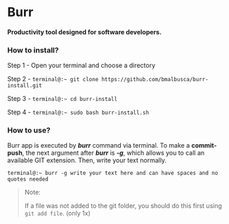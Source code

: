 # Burr
#### Productivity tool designed for software developers. 



### How to install?

Step 1 - Open your terminal and choose a directory   

Step 2 - ``terminal@:~ git clone https://github.com/bmalbusca/burr-install.git``

Step 3 - ``terminal@:~ cd burr-install``

Step 4 - ``terminal@:~ sudo bash burr-install.sh``


### How to use?

Burr app is executed by ***burr*** command via terminal. To make a **commit-push**, the next argument after ***burr*** is ***-g***, which allows you to call an available GIT extension. Then, write your text normally.

``terminal@:~ burr -g write your text here and can have spaces and no quotes needed``

> Note:
>
> If a file was not added to the git folder, you should do this first using ``git add file``. (only 1x) 
>

